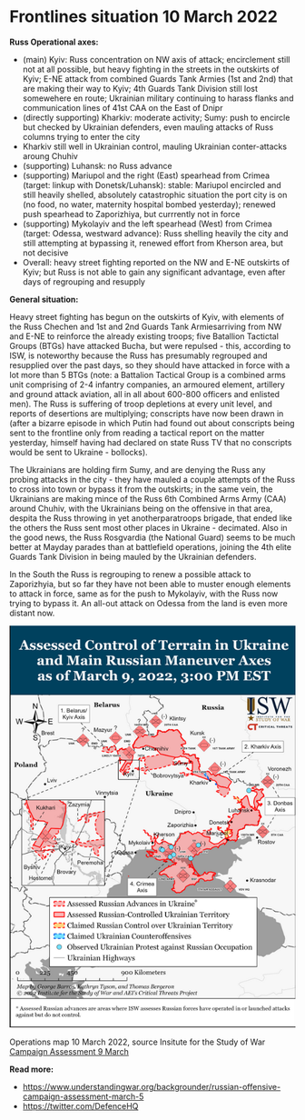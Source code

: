 Frontlines situation 10 March 2022
==================================

**Russ Operational axes:**

- (main) Kyiv: Russ concentration on NW axis of attack; encirclement still not at all possible, but heavy fighting in the streets in the outskirts of Kyiv; E-NE attack from combined Guards Tank Armies (1st and 2nd) that are making their way to Kyiv; 4th Guards Tank Division still lost somewehere en route; Ukrainian military continuing to harass flanks and communication lines of 41st CAA on the East of Dnipr
- (directly supporting) Kharkiv: moderate activity; Sumy: push to encircle but checked by Ukrainian defenders, even mauling attacks of Russ columns trying to enter the city
- Kharkiv still well in Ukrainian control, mauling Ukrainian conter-attacks aroung Chuhiv
- (supporting) Luhansk: no Russ advance
- (supporting) Mariupol and the right (East) spearhead from Crimea (target: linkup with Donetsk/Luhansk):
  stable: Mariupol encircled and still heavily shelled, absolutely catastrophic situation the port city is on (no food, no water, maternity hospital bombed yesterday); renewed push spearhead to Zaporizhiya, but currrently not in force
- (supporting) Mykolayiv and the left spearhead (West) from Crimea (target: Odessa, westward advance):
  Russ shelling heavily the city and still attempting at bypassing it, renewed effort from Kherson area, but not decisive
- Overall: heavy street fighting reported on the NW and E-NE outskirts of Kyiv; but Russ is not able to gain any significant advantage, even after days of regrouping and resupply


**General situation:**

Heavy street fighting has begun on the outskirts of Kyiv, with elements of the Russ Chechen and 1st and 2nd Guards Tank Armiesarriving from NW and E-NE to reinforce the already existing troops; five Batallion Tactictal Groups (BTGs) have attacked Bucha, but were repulsed - this, according to ISW, is noteworthy because the Russ has presumably regrouped and resupplied over the past days, so they should have attacked in force with a lot more than 5 BTGs (note: a Battalion Tactical Group is a combined arms unit comprising of 2-4 infantry companies, an armoured element, artillery and ground attack aviation, all in all about 600-800 officers and enlisted men). The Russ is suffering of troop depletions at every unit level, and reports of desertions are multiplying; conscripts have now been drawn in (after a bizarre episode in which Putin had found out about conscripts being sent to the frontline only from reading a tactical report on the matter yesterday, himself having had declared on state Russ TV that no conscripts would be sent to Ukraine - bollocks).

The Ukrainians are holding firm Sumy, and are denying the Russ any probing attacks in the city - they have mauled a couple attempts of the Russ to cross into town or bypass it from the outskirts; in the same vein, the Ukrainians are making mince of the Russ 6th Combined Arms Army (CAA) around Chuhiv, with the Ukrainians being on the offensive in that area, despita the Russ throwing in yet anotherparatroops brigade, that ended like the others the Russ sent most other places in Ukraine - decimated. Also in the good news, the Russ Rosgvardia (the National Guard) seems to be much better at Mayday parades than at battlefield operations, joining the 4th elite Guards Tank Division in being mauled by the Ukrainian defenders.

In the South the Russ is regrouping to renew a possible attack to Zaporizhyia, but so far they have not been able to muster enough elements to attack in force, same as for the push to Mykolayiv, with the Russ now trying to bypass it. An all-out attack on Odessa from the land is even more distant now.


![operations map 10 March 2022](https://github.com/valeriupredoi/ukraine_military_situation_reports/blob/main/maps/tactical_10Mar2022.png)

Operations map 10 March 2022, source Insitute for the Study of War [Campaign Assessment 9 March](https://www.understandingwar.org/backgrounder/russian-offensive-campaign-assessment-march-9)


**Read more:**

- https://www.understandingwar.org/backgrounder/russian-offensive-campaign-assessment-march-5
- https://twitter.com/DefenceHQ
